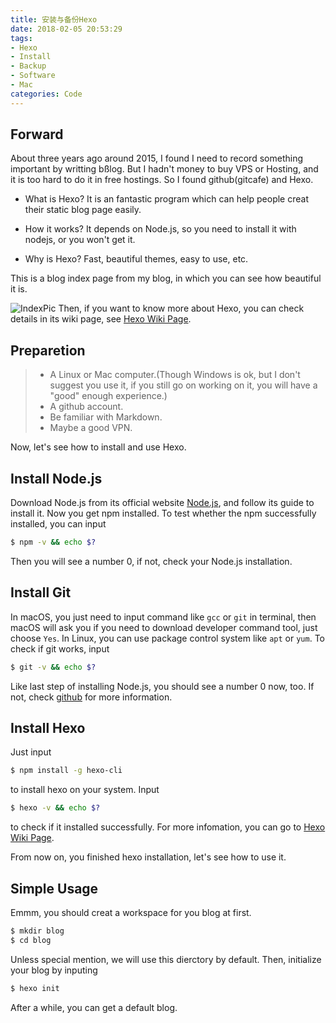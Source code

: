 ```yaml
---
title: 安装与备份Hexo
date: 2018-02-05 20:53:29
tags:
- Hexo
- Install
- Backup
- Software
- Mac
categories: Code
---
```

## Forward
  About three years ago around 2015, I found I need to record something important by writting bßlog. But I hadn't money to buy VPS or Hosting, and it is too hard to do it in free hostings. So I found github(gitcafe) and Hexo.
  - What is Hexo?
  It is an fantastic program which can help people creat their static blog page easily.

  - How it works?
  It depends on Node.js, so you need to install it with nodejs, or you won't get it.

  - Why is Hexo?
  Fast, beautiful themes, easy to use, etc.

  This is a blog index page from my blog, in which you can see how beautiful it is.
  <!--more-->
  ![IndexPic][2]
  Then, if you want to know more about Hexo, you can check details in its wiki page, see [Hexo Wiki Page][1].

## Preparetion
  > - A Linux or Mac computer.(Though Windows is ok, but I don't suggest you use it, if you still go on working on it, you will have a "good" enough experience.)
  > - A github account.
  > - Be familiar with Markdown.
  > - Maybe a good VPN.

  Now, let's see how to install and use Hexo.

## Install Node.js
  Download Node.js from its official website [Node.js][3], and follow its guide to install it. Now you get npm installed. To test whether the npm successfully installed, you can input
  ```bash
  $ npm -v && echo $?
  ```
  Then you will see a number 0, if not, check your Node.js installation.

## Install Git
  In macOS, you just need to input command like `gcc` or `git` in terminal, then macOS will ask you if you need to download developer command tool, just choose `Yes`.
  In Linux, you can use package control system like `apt` or `yum`.
  To check if git works, input
  ```bash
  $ git -v && echo $?
  ```
  Like last step of installing Node.js, you should see a number 0 now, too. If not, check [github][4] for more information.

## Install Hexo
  Just input
  ```bash
  $ npm install -g hexo-cli
  ```
  to install hexo on your system. Input
  ```bash
  $ hexo -v && echo $?
  ```
  to check if it installed successfully. For more infomation, you can go to [Hexo Wiki Page][1].

  From now on, you finished hexo installation, let's see how to use it.

## Simple Usage
  Emmm, you should creat a workspace for you blog at first.
  ```bash
  $ mkdir blog
  $ cd blog
  ```
  Unless special mention, we will use this dierctory by default.
  Then, initialize your blog by inputing
  ```bash
  $ hexo init
  ```
  After a while, you can get a default blog.


  [1]: http://hexo.io/
  [2]: http://7xju1y.com1.z0.glb.clouddn.com/20180206001737_Me2aHU_FireShot%20Capture%201%20-%20CWind%20-%20https___i.r6up.win_.jpeg
  [3]: http://nodejs.org/
  [4]: https://github.com
  [5]: http://
